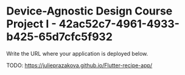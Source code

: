 # Device-Agnostic Design Course Project I - 42ac52c7-4961-4933-b425-65d7cfc5f932

Write the URL where your application is deployed below.

TODO: https://julieprazakova.github.io/Flutter-recipe-app/